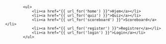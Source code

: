             <ul>
                <li><a href="{{ url_for('home') }}">Hjem</a></li>
                <li><a href="{{ url_for('quiz') }}">Quiz</a></li>
                <li><a href="{{ url_for('scoreboard') }}">Scoreboard</a></li>
                <li><a href="{{ url_for('register') }}">Registrer</a></li>
                <li><a href="{{ url_for('login') }}">Login</a></li>
            </ul>